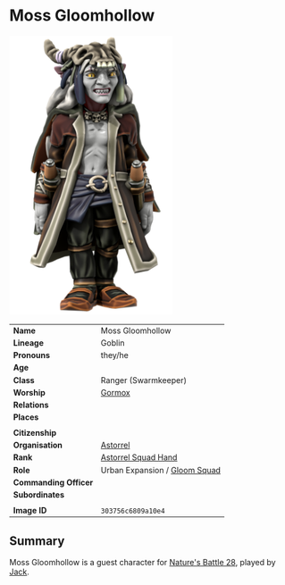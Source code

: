 # Moss Gloomhollow

<img src="https://raw.githubusercontent.com/jesskelsall/astarus-images/main/characters/portraits/303756c6809a10e4.png" height="500" />

|||
| --- | --- |
| **Name** | Moss Gloomhollow | character.3
| **Lineage** | Goblin |
| **Pronouns** | they/he |
| **Age** | |
| **Class** | Ranger (Swarmkeeper) |
| **Worship** | [Gormox](../gods/deities/gormox.md) |
| **Relations** | |
| **Places** | |
|||
| **Citizenship** | |
| **Organisation** | [Astorrel](../organisations/government/astorrel/astorrel.md) |
| **Rank** | [Astorrel Squad Hand](../organisations/government/astorrel/ranks/astorrel-squad-hand.md) |
| **Role** | Urban Expansion / [Gloom Squad](../organisations/government/astorrel/squads/gloom-squad.md) |
| **Commanding Officer** | |
| **Subordinates** | |
|||
| **Image ID** | `303756c6809a10e4` |

## Summary

Moss Gloomhollow is a guest character for [Nature's Battle 28](../storylines/ended/natures-battle-28.md), played by [Jack](../players/jack.md).
